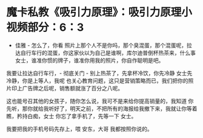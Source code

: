 # 魔卡私教《吸引力原理》：吸引力原理小视频部分：6：3

- 佳雅 - 怎么了，你看 照片上那个人不是你吗，那个臭混蛋，那个混蛋呢，拉达自行车行的混蛋，你这家伙以为自己是谁啊，库尔迪普倒杯热茶来，什么事 女士，谁准你惯的牌子，谁准你用我的照片，你自作聪明是吧。

我要让拉达自行车行，- 彻底关门 - 别上热茶了，先拿杯冷饮，你先冷静 女士先冷静，你是上等人，我呢 也关心教育问题，这只是营销策略而已，我们把你的照片印上广告牌之后呢，销售额就涨了百分之八呢。

这也能号召其他的女孩子，随你怎么说，我可不是来给你提高销量的，我知道 你先听，那你就给我听好了，明天之前，不把所有的海报给我撤下来，我就让你等着瞧，矜持白痴，女士 你忘了拿手机了，先等一下 女士。

我要把我的手机号码先存上，喂 安东，大哥 我都按照你说的。